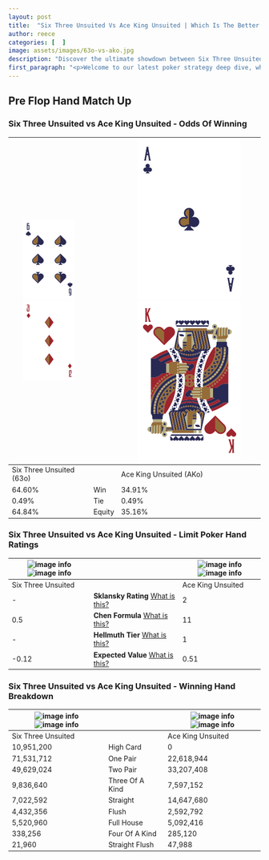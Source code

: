 ```yaml
---
layout: post
title:  "Six Three Unsuited Vs Ace King Unsuited | Which Is The Better Hand In Poker? A Complete Guide"
author: reece
categories: [  ]
image: assets/images/63o-vs-ako.jpg
description: "Discover the ultimate showdown between Six Three Unsuited and Ace King Unsuited in poker! Uncover the odds, strategies, and scenarios where one hand triumphs over the other. Get ready to up your poker game with this thrilling analysis."
first_paragraph: "<p>Welcome to our latest poker strategy deep dive, where we're pitting two distinct hands against each other in a high-stakes showdown: Six Three Unsuited vs Ace King Unsuited.</p><p>In the dynamic world of poker, every decision counts, and knowing which hand holds the upper hand is key to your success at the table.</p><p>In this article, we'll dissect these two hands, explore the scenarios where one dominates the other, and equip you with the knowledge to make strategic choices that can tip the odds in your favor.</p><p>Get ready to unravel the intriguing dynamics of these poker hands and elevate your game to new heights.</p>"
---
```




[comment]: # (sp0)

## Pre Flop Hand Match Up

<div class="table hand-ratings" markdown="1"> 



### Six Three Unsuited vs Ace King Unsuited - Odds Of Winning


    
| ![image info](assets/images/hand1/6.png) ![image info](assets/images/hand1/3o.png) |  | ![image info](assets/images/hand2/A.png) ![image info](assets/images/hand2/Ko.png) |
| -------- | -------- | -------- |
| Six Three Unsuited (63o) |  | Ace King Unsuited (AKo) |
| 64.60% | Win | 34.91% |
| 0.49% | Tie | 0.49% |
| 64.84% | Equity | 35.16% |




[comment]: # (sp1)



### Six Three Unsuited vs Ace King Unsuited - Limit Poker Hand Ratings


    
| ![image info](https://www.riverpairs.com/assets/images/hand1/6.png) ![image info](https://www.riverpairs.com/assets/images/hand1/3o.png) |  | ![image info](https://www.riverpairs.com/assets/images/hand2/A.png) ![image info](https://www.riverpairs.com/assets/images/hand2/Ko.png) |
| -------- | -------- | -------- |
| Six Three Unsuited |  | Ace King Unsuited |
| - | **Sklansky Rating** [What is this?](/sklansky-rating-explained) | 2 |
| 0.5 | **Chen Formula** [What is this?](/chen-formula-explained) | 11 |
| - | **Hellmuth Tier** [What is this?](/Hellmuth-tier-explained) | 1 |
| -0.12 | **Expected Value** [What is this?](/expected-value-explained) | 0.51 |




[comment]: # (sp2)



### Six Three Unsuited vs Ace King Unsuited - Winning Hand Breakdown


    
| ![image info](https://www.riverpairs.com/assets/images/hand1/6.png) ![image info](https://www.riverpairs.com/assets/images/hand1/3o.png) |  | ![image info](https://www.riverpairs.com/assets/images/hand2/A.png) ![image info](https://www.riverpairs.com/assets/images/hand2/Ko.png) |
| -------- | -------- | -------- |
| Six Three Unsuited |  | Ace King Unsuited |
| 10,951,200 | High Card | 0 |
| 71,531,712 | One Pair | 22,618,944 |
| 49,629,024 | Two Pair | 33,207,408 |
| 9,836,640 | Three Of A Kind | 7,597,152 |
| 7,022,592 | Straight | 14,647,680 |
| 4,432,356 | Flush | 2,592,792 |
| 5,520,960 | Full House | 5,092,416 |
| 338,256 | Four Of A Kind | 285,120 |
| 21,960 | Straight Flush | 47,988 |




[comment]: # (sp3)



</div>

[comment]: # (sp4)



[comment]: # (sp5)

